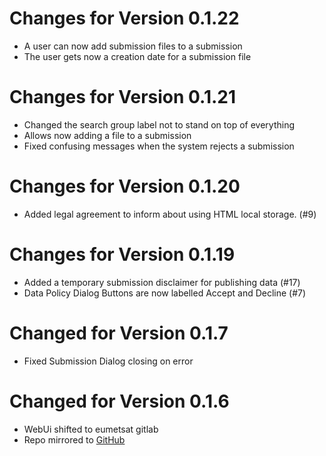 # Changes for Version 0.1.22

- A user can now add submission files to a submission
- The user gets now a creation date for a submission file

# Changes for Version 0.1.21

- Changed the search group label not to stand on top of everything 
- Allows now adding a file to a submission
- Fixed confusing messages when the system rejects a submission


# Changes for Version 0.1.20

- Added legal agreement to inform about using HTML local storage. (#9)


# Changes for Version 0.1.19

- Added a temporary submission disclaimer for publishing data (#17)
- Data Policy Dialog Buttons are now labelled Accept and Decline (#7)

# Changed for Version 0.1.7

- Fixed Submission Dialog closing on error

# Changed for Version 0.1.6

- WebUi shifted to eumetsat gitlab
- Repo mirrored to [GitHub](https://github.com/eocdb/ocdb-webui)